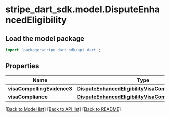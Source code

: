 # stripe_dart_sdk.model.DisputeEnhancedEligibility

## Load the model package
```dart
import 'package:stripe_dart_sdk/api.dart';
```

## Properties
Name | Type | Description | Notes
------------ | ------------- | ------------- | -------------
**visaCompellingEvidence3** | [**DisputeEnhancedEligibilityVisaCompellingEvidence3**](DisputeEnhancedEligibilityVisaCompellingEvidence3.md) |  | [optional] 
**visaCompliance** | [**DisputeEnhancedEligibilityVisaCompliance**](DisputeEnhancedEligibilityVisaCompliance.md) |  | [optional] 

[[Back to Model list]](../README.md#documentation-for-models) [[Back to API list]](../README.md#documentation-for-api-endpoints) [[Back to README]](../README.md)


